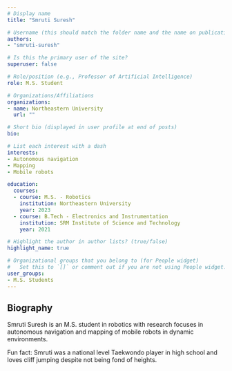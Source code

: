 ```yaml
---
# Display name
title: "Smruti Suresh"

# Username (this should match the folder name and the name on publications)
authors:
- "smruti-suresh"

# Is this the primary user of the site?
superuser: false

# Role/position (e.g., Professor of Artificial Intelligence)
role: M.S. Student

# Organizations/Affiliations
organizations:
- name: Northeastern University
  url: ""

# Short bio (displayed in user profile at end of posts)
bio:

# List each interest with a dash
interests:
- Autonomous navigation
- Mapping
- Mobile robots

education:
  courses:
  - course: M.S. - Robotics
    institution: Northeastern University
    year: 2023
  - course: B.Tech - Electronics and Instrumentation
    institution: SRM Institute of Science and Technology
    year: 2021

# Highlight the author in author lists? (true/false)
highlight_name: true

# Organizational groups that you belong to (for People widget)
#   Set this to `[]` or comment out if you are not using People widget.
user_groups:
- M.S. Students
---
```


## Biography

Smruti Suresh is an M.S. student in robotics with research focuses in autonomous navigation and mapping of mobile robots in dynamic environments.

Fun fact: Smruti was a national level Taekwondo player in high school and loves cliff jumping despite not being fond of heights.
